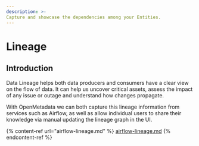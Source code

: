```yaml
---
description: >-
Capture and showcase the dependencies among your Entities.
---
```


# Lineage

## Introduction

Data Lineage helps both data producers and consumers have a clear view on the flow of data. It can help us uncover critical assets,
assess the impact of any issue or outage and understand how changes propagate.

With OpenMetadata we can both capture this lineage information from services such as Airflow, as well as allow individual
users to share their knowledge via manual updating the lineage graph in the UI.

{% content-ref url="airflow-lineage.md" %}
[airflow-lineage.md](airflow-lineage.md)
{% endcontent-ref %}
